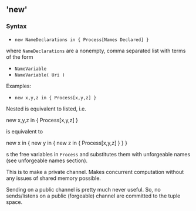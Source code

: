 ## 'new'

### Syntax
- `new NameDeclarations in { Process[Names Declared] }`

where `NameDeclarations` are a nonempty, comma separated list with terms of the form
- `NameVariable`
- `NameVariable( Uri )`

Examples:
- `new x,y,z in { Process[x,y,z] }`

Nested is equivalent to listed, i.e.

 new x,y,z in { Process[x,y,z] }

is equivalent to

  new x in {
   new y in {
    new z in {
      Process[x,y,z]
     }
    }
   }

s the free variables in `Process` and substitutes them with unforgeable names (see unforgeable names section).

This is to make a private channel. Makes concurrent computation without any issues of shared memory possible.

Sending on a public channel is pretty much never useful. So, no sends/listens on a public (forgeable) channel are committed to the tuple space.
